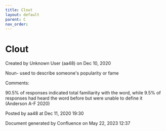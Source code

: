 ```yaml
---
title: Clout
layout: default
parent: C
nav_order:
---
```


# Clout

Created by  Unknown User (aa48) on Dec 10, 2020

Noun- used to describe someone's popularity or fame

Comments:

90.5% of responses indicated total familiarity with the word, while 9.5% of responses had heard the word before but were unable to define it (Anderson A-F 2020)

Posted by aa48 at Dec 11, 2020 19:30

Document generated by Confluence on May 22, 2023 12:37


